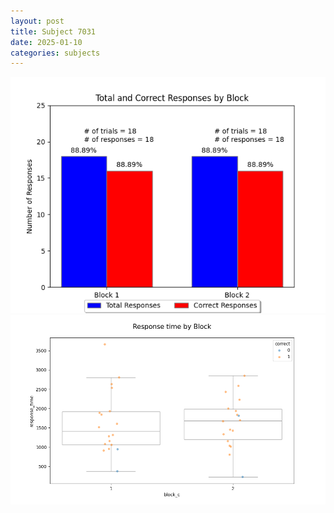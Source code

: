 ```yaml
---
layout: post
title: Subject 7031
date: 2025-01-10
categories: subjects
---
```


![](data/7031/run-23/7031_ATS_responses.png)
![](data/7031/run-23/7031_ATS_rt.png)
